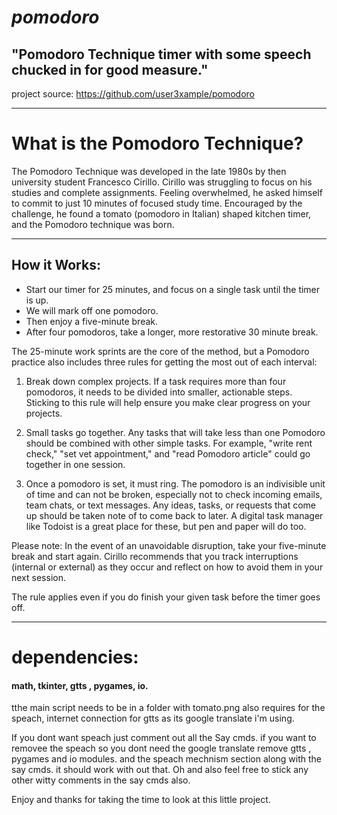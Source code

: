 # ***pomodoro***



## "Pomodoro Technique timer with some speech chucked in for good measure."
project source: https://github.com/user3xample/pomodoro

---

# What is the Pomodoro Technique?

The Pomodoro Technique was developed in the late 1980s by then university student Francesco Cirillo. Cirillo was struggling to focus on his studies and complete assignments. Feeling overwhelmed, he asked himself to commit to just 10 minutes of focused study time. Encouraged by the challenge, he found a tomato (pomodoro in Italian) shaped kitchen timer, and the Pomodoro technique was born.

---

## How it Works:
+ Start our timer for 25 minutes, and focus on a single task until the timer is up.
+ We will mark off one pomodoro.
+ Then enjoy a five-minute break.
+ After four pomodoros, take a longer, more restorative 30 minute break.

The 25-minute work sprints are the core of the method, but a Pomodoro practice also includes three rules for getting the most out of each interval:

1.  Break down complex projects. If a task requires more than four pomodoros, it needs to be divided into smaller, actionable steps. Sticking to this rule will help ensure you make clear progress on your projects.

2.  Small tasks go together. Any tasks that will take less than one Pomodoro should be combined with other simple tasks. For example, "write rent check," "set vet appointment," and "read Pomodoro article" could go together in one session.

3.  Once a pomodoro is set, it must ring. The pomodoro is an indivisible unit of time and can not be broken, especially not to check incoming emails, team chats, or text messages. Any ideas, tasks, or requests that come up should be taken note of to come back to later. A digital task manager like Todoist is a great place for these, but pen and paper will do too.

Please note:
In the event of an unavoidable disruption, take your five-minute break and start again. Cirillo recommends that you track interruptions (internal or external) as they occur and reflect on how to avoid them in your next session.

The rule applies even if you do finish your given task before the timer goes off.

---

# dependencies:
#### math, tkinter, gtts , pygames, io.
tthe main script needs to be in a folder with tomato.png
also requires for the speach, internet connection for gtts as its google translate i'm using.

If you dont want speach just comment out all the Say cmds.  if you want to removee the speach so you dont need the google translate remove gtts , pygames and io modules. and the speach mechnism section along with the say cmds. it should work with out that.
Oh and also feel free to stick any other witty comments in the say cmds also.

Enjoy and thanks for taking the time to look at this little project.
